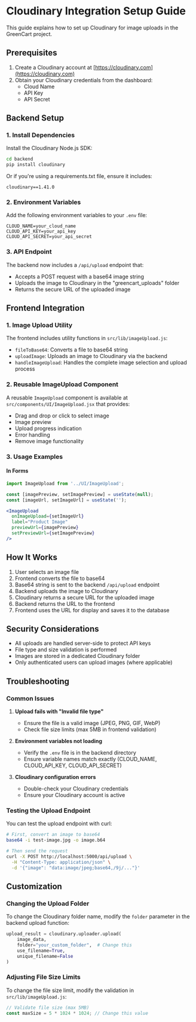 # Cloudinary Integration Setup Guide

This guide explains how to set up Cloudinary for image uploads in the GreenCart project.

## Prerequisites

1. Create a Cloudinary account at [https://cloudinary.com](https://cloudinary.com)
2. Obtain your Cloudinary credentials from the dashboard:
   - Cloud Name
   - API Key
   - API Secret

## Backend Setup

### 1. Install Dependencies

Install the Cloudinary Node.js SDK:

```bash
cd backend
pip install cloudinary
```

Or if you're using a requirements.txt file, ensure it includes:

```
cloudinary==1.41.0
```

### 2. Environment Variables

Add the following environment variables to your `.env` file:

```env
CLOUD_NAME=your_cloud_name
CLOUD_API_KEY=your_api_key
CLOUD_API_SECRET=your_api_secret
```

### 3. API Endpoint

The backend now includes a `/api/upload` endpoint that:

- Accepts a POST request with a base64 image string
- Uploads the image to Cloudinary in the "greencart_uploads" folder
- Returns the secure URL of the uploaded image

## Frontend Integration

### 1. Image Upload Utility

The frontend includes utility functions in `src/lib/imageUpload.js`:

- `fileToBase64`: Converts a file to base64 string
- `uploadImage`: Uploads an image to Cloudinary via the backend
- `handleImageUpload`: Handles the complete image selection and upload process

### 2. Reusable ImageUpload Component

A reusable `ImageUpload` component is available at `src/components/UI/ImageUpload.jsx` that provides:

- Drag and drop or click to select image
- Image preview
- Upload progress indication
- Error handling
- Remove image functionality

### 3. Usage Examples

#### In Forms

```jsx
import ImageUpload from '../UI/ImageUpload';

const [imagePreview, setImagePreview] = useState(null);
const [imageUrl, setImageUrl] = useState('');

<ImageUpload 
  onImageUpload={setImageUrl}
  label="Product Image"
  previewUrl={imagePreview}
  setPreviewUrl={setImagePreview}
/>
```

## How It Works

1. User selects an image file
2. Frontend converts the file to base64
3. Base64 string is sent to the backend `/api/upload` endpoint
4. Backend uploads the image to Cloudinary
5. Cloudinary returns a secure URL for the uploaded image
6. Backend returns the URL to the frontend
7. Frontend uses the URL for display and saves it to the database

## Security Considerations

- All uploads are handled server-side to protect API keys
- File type and size validation is performed
- Images are stored in a dedicated Cloudinary folder
- Only authenticated users can upload images (where applicable)

## Troubleshooting

### Common Issues

1. **Upload fails with "Invalid file type"**
   - Ensure the file is a valid image (JPEG, PNG, GIF, WebP)
   - Check file size limits (max 5MB in frontend validation)

2. **Environment variables not loading**
   - Verify the `.env` file is in the backend directory
   - Ensure variable names match exactly (CLOUD_NAME, CLOUD_API_KEY, CLOUD_API_SECRET)

3. **Cloudinary configuration errors**
   - Double-check your Cloudinary credentials
   - Ensure your Cloudinary account is active

### Testing the Upload Endpoint

You can test the upload endpoint with curl:

```bash
# First, convert an image to base64
base64 -i test-image.jpg -o image.b64

# Then send the request
curl -X POST http://localhost:5000/api/upload \
  -H "Content-Type: application/json" \
  -d '{"image": "data:image/jpeg;base64,/9j/..."}'
```

## Customization

### Changing the Upload Folder

To change the Cloudinary folder name, modify the `folder` parameter in the backend upload function:

```python
upload_result = cloudinary.uploader.upload(
    image_data,
    folder="your_custom_folder",  # Change this
    use_filename=True,
    unique_filename=False
)
```

### Adjusting File Size Limits

To change the file size limit, modify the validation in `src/lib/imageUpload.js`:

```javascript
// Validate file size (max 5MB)
const maxSize = 5 * 1024 * 1024; // Change this value
```